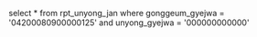 select * from rpt_unyong_jan 
where gonggeum_gyejwa = '04200080900000125'
and unyong_gyejwa = '000000000000'